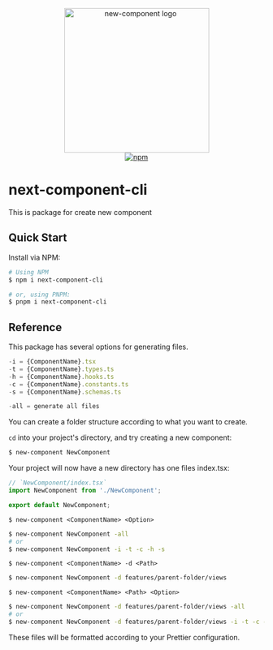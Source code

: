 <p align="center">
  <img src="https://github.com/joshwcomeau/new-component/blob/main/docs/logo@2x.png?raw=true" width="285" height="285" alt="new-component logo">
  <br>
  <a href="https://www.npmjs.org/package/new-component"><img src="https://img.shields.io/npm/v/new-component.svg?style=flat" alt="npm"></a>
</p>

# next-component-cli
This is package for create new component 
<br />

## Quick Start

Install via NPM:

```bash
# Using NPM
$ npm i next-component-cli

# or, using PNPM:
$ pnpm i next-component-cli
```
## Reference

This package has several options for generating files.

```jsx
-i = {ComponentName}.tsx
-t = {ComponentName}.types.ts
-h = {ComponentName}.hooks.ts
-c = {ComponentName}.constants.ts
-s = {ComponentName}.schemas.ts

-all = generate all files

```

You can create a folder structure according to what you want to create.

`cd` into your project's directory, and try creating a new component:

```bash
$ new-component NewComponent
```
Your project will now have a new directory has one files index.tsx:

```jsx
// `NewComponent/index.tsx`
import NewComponent from './NewComponent';

export default NewComponent;
```

`$ new-component <ComponentName> <Option>`

```bash
$ new-component NewComponent -all
# or
$ new-component NewComponent -i -t -c -h -s

```

`$ new-component <ComponentName> -d <Path>`

```bash
$ new-component NewComponent -d features/parent-folder/views 
```

`$ new-component <ComponentName> <Path> <Option>`

```bash
$ new-component NewComponent -d features/parent-folder/views -all
# or
$ new-component NewComponent -d features/parent-folder/views -i -t -c -h -s

```

These files will be formatted according to your Prettier configuration.

<br />
